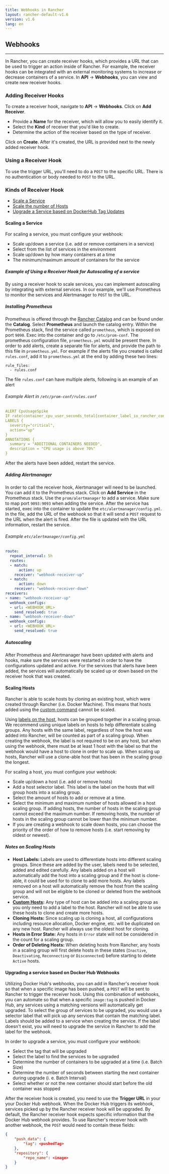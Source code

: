 ```yaml
---
title: Webhooks in Rancher
layout: rancher-default-v1.6
version: v1.6
lang: en
---
```


##  Webhooks
---

In Rancher, you can create receiver hooks, which provides a URL that can be used to trigger an action inside of Rancher. For example, the receiver hooks can be integrated with an external monitoring systems to increase or decrease containers of a service. In **API** -> **Webhooks**, you can view and create new receiver hooks.

### Adding Receiver Hooks

To create a receiver hook, navigate to **API** -> **Webhooks**. Click on **Add Receiver**.

* Provide a **Name** for the receiver, which will allow you to easily identify it.
* Select the **Kind** of receiver that you'd like to create.
* Determine the action of the receiver based on the type of receiver.

Click on **Create**. After it's created, the URL is provided next to the newly added receiver hook.

### Using a Receiver Hook

To use the trigger URL, you'll need to do a `POST` to the specific URL. There is no authentication or body needed to `POST` to the URL.

### Kinds of Receiver Hook

* [Scale a Service](#scaling-a-service)
* [Scale the number of Hosts](#scaling-hosts)
* [Upgrade a Service based on DockerHub Tag Updates](#upgrading-a-service-based-on-docker-hub-webhooks)

<a id="scaling-service-example"></a>

#### Scaling a Service

For scaling a service, you must configure your webhook:

* Scale up/down a service (i.e. add or remove containers in a service)
* Select from the list of services in the environment
* Scale up/down by how many containers at a time
* The minimum/maximum amount of containers for the service

<a id="autoscaling-example"></a>

##### Example of Using a Receiver Hook for Autoscaling of a service

By using a receiver hook to scale services, you can implement autoscaling by integrating with external services. In our example, we'll use Prometheus to monitor the services and Alertmanager to `POST` to the URL.

##### Installing Prometheus

Prometheus is offered through the [Rancher Catalog]({{site.baseurl}}/rancher/{{page.version}}/{{page.lang}}/catalog/) and can be found under the **Catalog**. Select **Prometheus** and launch the catalog entry. Within the Prometheus stack, find the service called `prometheus`, which is exposed on port `9090`. Exec into the container and go to `/etc/prom-conf`. The prometheus configuration file, `prometheus.yml` would be present there. In order to add alerts, create a separate file for alerts, and provide the path to this file in `prometheus.yml`. For example if the alerts file you created is called `rules.conf`, add it to `prometheus.yml` at the end by adding these two lines:

```
rule_files:
  - rules.conf
```

The file `rules.conf` can have multiple alerts, following is an example of an alert

###### Example Alert in `/etc/prom-conf/rules.conf`

```yaml
ALERT CpuUsageSpike
IF rate(container_cpu_user_seconds_total{container_label_io_rancher_container_name="Demo-testTarget-1"}[30s]) * 100 > 70
LABELS {
  severity="critical",
  action="up"
}
ANNOTATIONS {
  summary = "ADDITIONAL CONTAINERS NEEDED",
  description = "CPU usage is above 70%"
}
```
After the alerts have been added, restart the service.

##### Adding Alertmanager

In order to call the receiver hook, Alertmanager will need to be launched. You can add it to the Prometheus stack. Click on **Add Service** in the Prometheus stack. Use the `prom/alertmanager` to add a service. Make sure to map port `9093:9093` when adding the service. After the service has started, exec into the container to update the `etc/alertmanager/config.yml`. In the file, add the URL of the webhook so that it will send a `POST` request to the URL when the alert is fired. After the file is updated with the URL information, restart the service.

###### Example `etc/alertmanager/config.yml`

```yaml
route:
  repeat_interval: 5h
  routes:
  - match:
      action: up
    receiver: "webhook-receiver-up"
  - match:
      action: down
    receiver: "webhook-receiver-down"
receivers:
- name: "webhook-receiver-up"
  webhook_configs:
  - url: <WEBHOOK_URL>
    send_resolved: true
- name: "webhook-receiver-down"
  webhook_configs:
  - url: <WEBHOOK_URL>
    send_resolved: true
```

##### Autoscaling

After Prometheus and Alertmanager have been updated with alerts and hooks, make sure the services were restarted in order to have the configurations updated and active. For the services that alerts have been added, the services will automatically be scaled up or down based on the receiver hook that was created.

#### Scaling Hosts

Rancher is able to scale hosts by cloning an existing host, which were created through Rancher (i.e. Docker Machine). This means that hosts added using the [custom command]({{site.baseurl}}/rancher/{{page.version}}/{{page.lang}}/hosts/custom/) cannot be scaled.

Using [labels on the host]({{site.baseurl}}/rancher/{{page.version}}/{{page.lang}}/hosts/#host-labels), hosts can be grouped together in a scaling group. We recommend using unique labels on hosts to help differentiate scaling groups. Any hosts with the same label, regardless of how the host was added into Rancher, will be counted as part of a scaling group. When creating the webhook, the label is not required to be on any host, but when using the webhook, there must be at least 1 host with the label so that the webhook would have a host to clone in order to scale up. When scaling up hosts, Rancher will use a clone-able host that has been in the scaling group the longest.

For scaling a host, you must configure your webhook:

* Scale up/down a host (i.e. add or remove hosts)
* Add a host selector label. This label is the label on the hosts that will group hosts into a scaling group.
* Select the amount of hosts to add or remove at a time.
* Select the minimum and maximum number of hosts allowed in a host scaling group. If adding hosts, the number of hosts in the scaling group cannot exceed the maximum number. If removing hosts, the number of hosts in the scaling group cannot be lower than the minimum number.
* If you are creating a webhook to scale down hosts, you can choose the priority of the order of how to remove hosts (i.e. start removing by oldest or newest).

##### Notes on Scaling Hosts

* **Host Labels:** Labels are used to differentiate hosts into different scaling groups. Since these are added by the user, labels need to be selected, added and edited carefully. Any labels added on a host will automatically add the host into a scaling group and if the host is clone-able, it could be used for to clone to add more hosts.  Any labels removed on a host will automatically remove the host from the scaling group and will not be eligible to be cloned or deleted from the webhook service.
* **[Custom Hosts]({{site.baseurl}}/rancher/{{page.version}}/{{page.lang}}/hosts/custom/):** Any type of host can be added into a scaling group as you only need to add a label to the host. Rancher will not be able to use these hosts to clone and create more hosts.
* **Cloning Hosts:** Since scaling up is cloning a host, all configurations including resource allocation, Docker engine, etc. will be duplicated on any new host. Rancher will always use the oldest host for cloning.
* **Hosts in Error State:** Any hosts in `Error` state will not be considered in the count for a scaling group.
* **Order of Deleting Hosts:** When deleting hosts from Rancher, any hosts in a scaling group will first delete hosts in these states (`Inactive`, `Deactivating`, `Reconnecting` or `Disconnected`) before starting to delete `Active` hosts.

#### Upgrading a service based on Docker Hub Webhooks

Utilizing Docker Hub's webhooks, you can add in Rancher's receiver hook so that when a specific image has been pushed, a `POST` will be sent to Rancher to trigger the receiver hook. Using this combination of webhooks, you can automate so that when a specific `image:tag` is pushed in Docker Hub, any services using a matching versions will automatically get upgraded. To select the group of services to be upgraded, you would use a selector label that will pick up any services that contain the matching label. Labels should be added to a service when creating the service. If the label doesn't exist, you will need to upgrade the service in Rancher to add the label for the webhook.

In order to upgrade a service, you must configure your webhook:

* Select the tag that will be upgraded
* Select the label to find the services to be upgraded
* Determine the number of containers to be upgraded at a time (i.e. Batch Size)
* Determine the number of seconds between starting the next container during upgrade (i. e. Batch Interval)
* Select whether or not the new container should start before the old container was stopped

After the receiver hook is created, you need to use the **Trigger URL** in your your Docker Hub webhook. When the Docker Hub triggers its webhook, services picked up by the Rancher receiver hook will be upgraded. By default, the  Rancher receiver hook expects specific information that the Docker Hub webhook provides. To use Rancher's receiver hook with another webhook, the `POST` would need to contain these fields:

```json
{
    "push_data": {
        "tag": <pushedTag>
    },
    "repository": {
        "repo_name": <image>
    }
}
```
